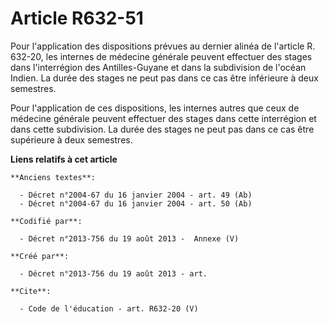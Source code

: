 # Article R632-51

Pour l'application des dispositions prévues au dernier alinéa de l'article R. 632-20, les internes de médecine générale
peuvent effectuer des stages dans l'interrégion des Antilles-Guyane et dans la subdivision de l'océan Indien. La durée des
stages ne peut pas dans ce cas être inférieure à deux semestres. 

Pour l'application de ces dispositions, les internes autres que ceux de médecine générale peuvent effectuer des stages dans
cette interrégion et dans cette subdivision. La durée des stages ne peut pas dans ce cas être supérieure à deux semestres.

**Liens relatifs à cet article**

	**Anciens textes**:

	  - Décret n°2004-67 du 16 janvier 2004 - art. 49 (Ab)
	  - Décret n°2004-67 du 16 janvier 2004 - art. 50 (Ab)

	**Codifié par**:

	  - Décret n°2013-756 du 19 août 2013 -  Annexe (V)

	**Créé par**:

	  - Décret n°2013-756 du 19 août 2013 - art.

	**Cite**:

	  - Code de l'éducation - art. R632-20 (V)
